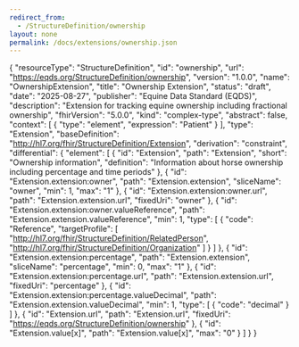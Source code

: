 ```yaml
---
redirect_from:
  - /StructureDefinition/ownership
layout: none
permalink: /docs/extensions/ownership.json
---
```

{
  "resourceType": "StructureDefinition",
  "id": "ownership",
  "url": "https://eqds.org/StructureDefinition/ownership",
  "version": "1.0.0",
  "name": "OwnershipExtension",
  "title": "Ownership Extension",
  "status": "draft",
  "date": "2025-08-27",
  "publisher": "Equine Data Standard (EQDS)",
  "description": "Extension for tracking equine ownership including fractional ownership",
  "fhirVersion": "5.0.0",
  "kind": "complex-type",
  "abstract": false,
  "context": [
    {
      "type": "element",
      "expression": "Patient"
    }
  ],
  "type": "Extension",
  "baseDefinition": "http://hl7.org/fhir/StructureDefinition/Extension",
  "derivation": "constraint",
  "differential": {
    "element": [
      {
        "id": "Extension",
        "path": "Extension",
        "short": "Ownership information",
        "definition": "Information about horse ownership including percentage and time periods"
      },
      {
        "id": "Extension.extension:owner",
        "path": "Extension.extension",
        "sliceName": "owner",
        "min": 1,
        "max": "1"
      },
      {
        "id": "Extension.extension:owner.url",
        "path": "Extension.extension.url",
        "fixedUri": "owner"
      },
      {
        "id": "Extension.extension:owner.valueReference",
        "path": "Extension.extension.valueReference",
        "min": 1,
        "type": [
          {
            "code": "Reference",
            "targetProfile": [
              "http://hl7.org/fhir/StructureDefinition/RelatedPerson",
              "http://hl7.org/fhir/StructureDefinition/Organization"
            ]
          }
        ]
      },
      {
        "id": "Extension.extension:percentage",
        "path": "Extension.extension",
        "sliceName": "percentage",
        "min": 0,
        "max": "1"
      },
      {
        "id": "Extension.extension:percentage.url",
        "path": "Extension.extension.url",
        "fixedUri": "percentage"
      },
      {
        "id": "Extension.extension:percentage.valueDecimal",
        "path": "Extension.extension.valueDecimal",
        "min": 1,
        "type": [
          {
            "code": "decimal"
          }
        ]
      },
      {
        "id": "Extension.url",
        "path": "Extension.url",
        "fixedUri": "https://eqds.org/StructureDefinition/ownership"
      },
      {
        "id": "Extension.value[x]",
        "path": "Extension.value[x]",
        "max": "0"
      }
    ]
  }
}